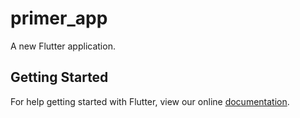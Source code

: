 # primer_app

A new Flutter application.

## Getting Started

For help getting started with Flutter, view our online
[documentation](https://flutter.io/).
